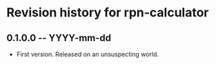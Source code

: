 # Revision history for rpn-calculator

## 0.1.0.0 -- YYYY-mm-dd

* First version. Released on an unsuspecting world.
